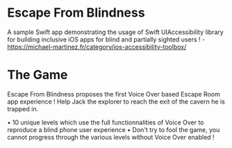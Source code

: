 # Escape From Blindness
A sample Swift app demonstrating the usage of Swift UIAccessibility library for building inclusive iOS apps for blind and partially sighted users ! - https://michael-martinez.fr/category/ios-accessibility-toolbox/

# The Game
Escape From Blindness proposes the first Voice Over based Escape Room app experience ! 
Help Jack the explorer to reach the exit of the cavern he is trapped in.
 
• 10 unique levels which use the full functionnalities of Voice Over to reproduce a blind phone user experience
• Don't try to fool the game, you cannot progress through the various levels without Voice Over enabled !

